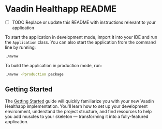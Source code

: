 # Vaadin Healthapp README

- [ ] TODO Replace or update this README with instructions relevant to your application

To start the application in development mode, import it into your IDE and run the `Application` class. 
You can also start the application from the command line by running: 

```bash
./mvnw
```

To build the application in production mode, run:

```bash
./mvnw -Pproduction package
```

## Getting Started

The [Getting Started](https://vaadin.com/docs/latest/getting-started) guide will quickly familiarize you with your new
Vaadin Healthapp implementation. You'll learn how to set up your development environment, understand the project 
structure, and find resources to help you add muscles to your skeleton — transforming it into a fully-featured 
application.
